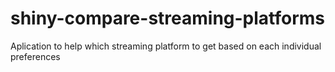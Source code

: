 # shiny-compare-streaming-platforms
Aplication to help which streaming platform to get based on each individual preferences
